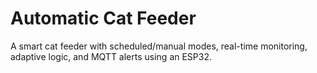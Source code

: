 # Automatic Cat Feeder
A smart cat feeder with scheduled/manual modes, real-time monitoring, adaptive logic, and MQTT alerts using an ESP32.

